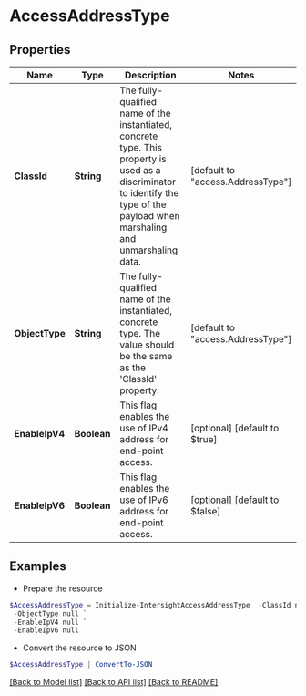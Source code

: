 # AccessAddressType
## Properties

Name | Type | Description | Notes
------------ | ------------- | ------------- | -------------
**ClassId** | **String** | The fully-qualified name of the instantiated, concrete type. This property is used as a discriminator to identify the type of the payload when marshaling and unmarshaling data. | [default to "access.AddressType"]
**ObjectType** | **String** | The fully-qualified name of the instantiated, concrete type. The value should be the same as the &#39;ClassId&#39; property. | [default to "access.AddressType"]
**EnableIpV4** | **Boolean** | This flag enables the use of IPv4 address for end-point access. | [optional] [default to $true]
**EnableIpV6** | **Boolean** | This flag enables the use of IPv6 address for end-point access. | [optional] [default to $false]

## Examples

- Prepare the resource
```powershell
$AccessAddressType = Initialize-IntersightAccessAddressType  -ClassId null `
 -ObjectType null `
 -EnableIpV4 null `
 -EnableIpV6 null
```

- Convert the resource to JSON
```powershell
$AccessAddressType | ConvertTo-JSON
```

[[Back to Model list]](../README.md#documentation-for-models) [[Back to API list]](../README.md#documentation-for-api-endpoints) [[Back to README]](../README.md)

